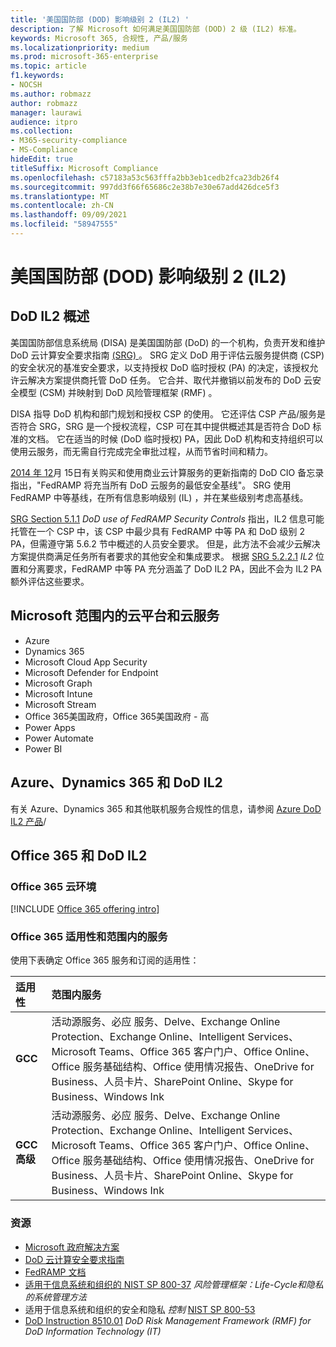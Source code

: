 ```yaml
---
title: '美国国防部 (DOD) 影响级别 2 (IL2) '
description: 了解 Microsoft 如何满足美国国防部 (DOD) 2 级 (IL2) 标准。
keywords: Microsoft 365, 合规性, 产品/服务
ms.localizationpriority: medium
ms.prod: microsoft-365-enterprise
ms.topic: article
f1.keywords:
- NOCSH
ms.author: robmazz
author: robmazz
manager: laurawi
audience: itpro
ms.collection:
- M365-security-compliance
- MS-Compliance
hideEdit: true
titleSuffix: Microsoft Compliance
ms.openlocfilehash: c57183a53c563fffa2bb3eb1cedb2fca23db26f4
ms.sourcegitcommit: 997dd3f66f65686c2e38b7e30e67add426dce5f3
ms.translationtype: MT
ms.contentlocale: zh-CN
ms.lasthandoff: 09/09/2021
ms.locfileid: "58947555"
---
```

# <a name="department-of-defense-dod-impact-level-2-il2"></a>美国国防部 (DOD) 影响级别 2 (IL2) 

## <a name="dod-il2-overview"></a>DoD IL2 概述

美国国防部信息系统局 (DISA) 是美国国防部 (DoD) 的一个机构，负责开发和维护 DoD 云计算安全要求指南 [ (SRG) ](https://dl.dod.cyber.mil/wp-content/uploads/cloud/SRG/index.html)。 SRG 定义 DoD 用于评估云服务提供商 (CSP) 的安全状况的基准安全要求，以支持授权 DoD 临时授权 (PA) 的决定，该授权允许云解决方案提供商托管 DoD 任务。 它合并、取代并撤销以前发布的 DoD 云安全模型 (CSM) 并映射到 DoD 风险管理框架 (RMF) 。

DISA 指导 DoD 机构和部门规划和授权 CSP 的使用。 它还评估 CSP 产品/服务是否符合 SRG，SRG 是一个授权流程，CSP 可在其中提供概述其是否符合 DoD 标准的文档。 它在适当的时候 (DoD 临时授权) PA，因此 DoD 机构和支持组织可以使用云服务，而无需自行完成完全审批过程，从而节省时间和精力。

[2014 年 12](https://www.esi.mil/contentview.aspx?id=585)月 15日有关购买和使用商业云计算服务的更新指南的 DoD CIO 备忘录指出，"FedRAMP 将充当所有 DoD 云服务的最低安全基线"。 SRG 使用 FedRAMP 中等基线，在所有信息影响级别 (IL) ，并在某些级别考虑高基线。

[SRG Section 5.1.1](https://dl.dod.cyber.mil/wp-content/uploads/cloud/SRG/index.html#5SECURITYREQUIREMENTS) *DoD use of FedRAMP Security Controls* 指出，IL2 信息可能托管在一个 CSP 中，该 CSP 中最少具有 FedRAMP 中等 PA 和 DoD 级别 2 PA，但需遵守第 5.6.2 节中概述的人员安全要求。 但是，此方法不会减少云解决方案提供商满足任务所有者要求的其他安全和集成要求。 根据 [SRG 5.2.2.1](https://dl.dod.cyber.mil/wp-content/uploads/cloud/SRG/index.html#5.2LegalConsiderations) *IL2* 位置和分离要求，FedRAMP 中等 PA 充分涵盖了 DoD IL2 PA，因此不会为 IL2 PA 额外评估这些要求。

## <a name="microsoft-in-scope-cloud-platforms--services"></a>Microsoft 范围内的云平台和云服务

- Azure
- Dynamics 365
- Microsoft Cloud App Security
- Microsoft Defender for Endpoint
- Microsoft Graph
- Microsoft Intune
- Microsoft Stream
- Office 365美国政府，Office 365美国政府 - 高
- Power Apps
- Power Automate
- Power BI

## <a name="azure-dynamics-365-and-dod-il2"></a>Azure、Dynamics 365 和 DoD IL2

有关 Azure、Dynamics 365 和其他联机服务合规性的信息，请参阅 [Azure DoD IL2 产品](/azure/compliance/offerings/offering-dod-il2)/

## <a name="office-365-and-dod-il2"></a>Office 365 和 DoD IL2

### <a name="office-365-cloud-environments"></a>Office 365 云环境

[!INCLUDE [Office 365 offering intro](../includes/o365-offering-introduction.md)]

### <a name="office-365-applicability-and-in-scope-services"></a>Office 365 适用性和范围内的服务

使用下表确定 Office 365 服务和订阅的适用性：

| **适用性** | **范围内服务** |
|:------------------|:----------------------|
| **GCC** | 活动源服务、必应 服务、Delve、Exchange Online Protection、Exchange Online、Intelligent Services、Microsoft Teams、Office 365 客户门户、Office Online、Office 服务基础结构、Office 使用情况报告、OneDrive for Business、人员卡片、SharePoint Online、Skype for Business、Windows Ink |
| **GCC 高级** | 活动源服务、必应 服务、Delve、Exchange Online Protection、Exchange Online、Intelligent Services、Microsoft Teams、Office 365 客户门户、Office Online、Office 服务基础结构、Office 使用情况报告、OneDrive for Business、人员卡片、SharePoint Online、Skype for Business、Windows Ink |

### <a name="resources"></a>资源

- [Microsoft 政府解决方案](https://www.microsoft.com/enterprise/government)
- [DoD 云计算安全要求指南](https://dl.dod.cyber.mil/wp-content/uploads/cloud/SRG/index.html)
- [FedRAMP 文档](https://www.fedramp.gov/documents/)
- [适用于信息系统和组织的 NIST SP 800-37](https://csrc.nist.gov/publications/detail/sp/800-37/rev-2/final) *风险管理框架：Life-Cycle和隐私的系统管理方法*
- 适用于信息系统和组织的安全和隐私 *控制* [NIST SP 800-53](https://csrc.nist.gov/Projects/risk-management/sp800-53-controls/release-search#!/800-53)
- [DoD Instruction 8510.01](https://www.esd.whs.mil/Portals/54/Documents/DD/issuances/dodi/851001p.pdf) *DoD Risk Management Framework (RMF) for DoD Information Technology (IT)*
